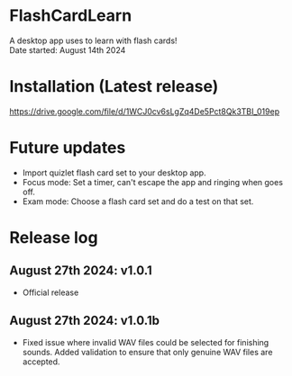 # FlashCardLearn
A desktop app uses to learn with flash cards!
<br/>
Date started: August 14th 2024

# Installation (Latest release)
https://drive.google.com/file/d/1WCJ0cv6sLgZq4De5Pct8Qk3TBI_019ep

# Future updates
  - Import quizlet flash card set to your desktop app.
  - Focus mode: Set a timer, can't escape the app and ringing when goes off.
  - Exam mode: Choose a flash card set and do a test on that set.

# Release log
## August 27th 2024: v1.0.1
- Official release

## August 27th 2024: v1.0.1b
- Fixed issue where invalid WAV files could be selected for finishing sounds. Added validation to ensure that only genuine WAV files are accepted. 
